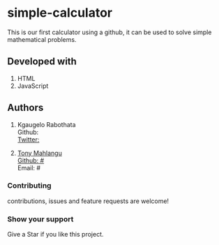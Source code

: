 # simple-calculator
This is our first calculator using a github, it can be used to solve simple mathematical problems.

## Developed with
1. HTML
2. JavaScript

## Authors
1. Kgaugelo Rabothata <br>
   Github: <a href="@kgaugelo-rabothata"> <br>
   Twitter: <a href="@misskayrabs">

2. Tony Mahlangu <br>
   Github: #<a href="TonyM59"></a> <br>
   Email: #<a Email="@tonymahlangu59@gmail.com"></a>

### Contributing
contributions, issues and feature requests are welcome!

### Show your support
Give a Star if you like this project.


